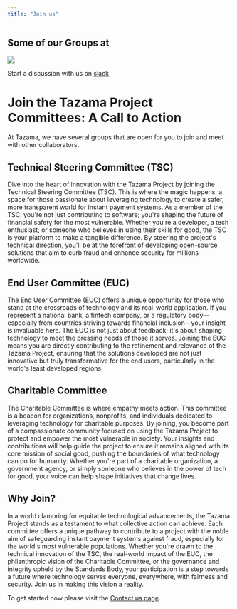 ```yaml
---
title: "Join us"
---
```


## Some of our Groups at

![](/tazama.png)

Start a discussion with us on [slack](slack.tazama.org)

# Join the Tazama Project Committees: A Call to Action

At Tazama, we have several groups that are open for you to join and meet with other collaborators.

## Technical Steering Committee (TSC)

Dive into the heart of innovation with the Tazama Project by joining the Technical Steering Committee (TSC). This is where the magic happens: a space for those passionate about leveraging technology to create a safer, more transparent world for instant payment systems. As a member of the TSC, you're not just contributing to software; you're shaping the future of financial safety for the most vulnerable. Whether you're a developer, a tech enthusiast, or someone who believes in using their skills for good, the TSC is your platform to make a tangible difference. By steering the project's technical direction, you'll be at the forefront of developing open-source solutions that aim to curb fraud and enhance security for millions worldwide.

## End User Committee (EUC)

The End User Committee (EUC) offers a unique opportunity for those who stand at the crossroads of technology and its real-world application. If you represent a national bank, a fintech company, or a regulatory body—especially from countries striving towards financial inclusion—your insight is invaluable here. The EUC is not just about feedback; it's about shaping technology to meet the pressing needs of those it serves. Joining the EUC means you are directly contributing to the refinement and relevance of the Tazama Project, ensuring that the solutions developed are not just innovative but truly transformative for the end users, particularly in the world's least developed regions.

## Charitable Committee

The Charitable Committee is where empathy meets action. This committee is a beacon for organizations, nonprofits, and individuals dedicated to leveraging technology for charitable purposes. By joining, you become part of a compassionate community focused on using the Tazama Project to protect and empower the most vulnerable in society. Your insights and contributions will help guide the project to ensure it remains aligned with its core mission of social good, pushing the boundaries of what technology can do for humanity. Whether you're part of a charitable organization, a government agency, or simply someone who believes in the power of tech for good, your voice can help shape initiatives that change lives.

## Why Join?

In a world clamoring for equitable technological advancements, the Tazama Project stands as a testament to what collective action can achieve. Each committee offers a unique pathway to contribute to a project with the noble aim of safeguarding instant payment systems against fraud, especially for the world's most vulnerable populations. Whether you're drawn to the technical innovation of the TSC, the real-world impact of the EUC, the philanthropic vision of the Charitable Committee, or the governance and integrity upheld by the Standards Body, your participation is a step towards a future where technology serves everyone, everywhere, with fairness and security. Join us in making this vision a reality.

To get started now please visit the [Contact us page](/contact/).
